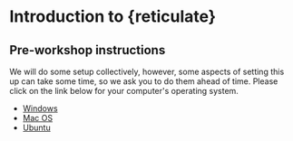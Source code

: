 # Introduction to {reticulate}

## Pre-workshop instructions

We will do some setup collectively, however, some aspects of setting this up can take some time, so we ask you to do them ahead of time. Please click on the link below for your computer's operating system.

- [Windows](windows.md)
- [Mac OS](macos.md)
- [Ubuntu](ubuntu.md)
